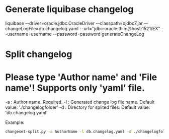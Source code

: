 # Generate liquibase changelog
 liquibase --driver=oracle.jdbc.OracleDriver --classpath=ojdbc7.jar --changeLogFile=db.changelog.yaml --url="jdbc:oracle:thin:@host:1521/EX" --username=username --password=password generateChangeLog


# Split changelog
# Please type 'Author name' and 'File name'! Supports only 'yaml' file.
-a : Author name. Required.
-l : Generated change log file name. Default value: './changelogfolder'
-d : Directory for splited files. Default value: 'db.changelog.yaml'

Example: 
```sh
changeset-split.py -a AuthorName -l db.changelog.yaml -d ./changelogfolder
```
